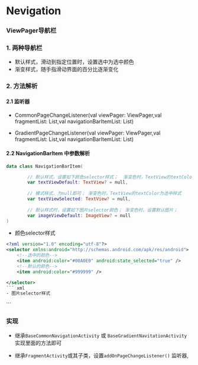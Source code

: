 # Nevigation
### ViewPager导航栏

### 1. 两种导航栏

- 默认样式，滑动到指定位置时，设置选中为选中颜色
- 渐变样式，随手指滑动界面的百分比逐渐变化

### 2. 方法解析


#### 2.1 监听器
- CommonPageChangeListener(val viewPager: ViewPager,val fragmentList: List<Fragment>,val navigationBarItemList: List<NavigationBarItem>)

- GradientPageChangeListener(val viewPager: ViewPager,val fragmentList: List<Fragment>,val navigationBarItemList: List<NavigationBarItem>)

#### 2.2 NavigationBarItem 中参数解析

``` kotlin
data class NavigationBarItem(

        // 默认样式，设置如下颜色selector样式；  渐变色时，TextView的textColor为默认样式
        var textViewDefault: TextView? = null, 
        
        // 模式样式，为null即可； 渐变色时，TextView的textColor为选中样式
        var textViewSelected: TextView? = null, 
        
        // 默认样式时，设置如下图片selector颜色； 渐变色时，设置默认图片；
        var imageViewDefault: ImageView? = null 
)
```


- 颜色selector样式
``` xml
<?xml version="1.0" encoding="utf-8"?>
<selector xmlns:android="http://schemas.android.com/apk/res/android">
    <!--选中的颜色-->
    <item android:color="#00A0E0" android:state_selected="true" />
    <!--默认的颜色-->
    <item android:color="#999999" />

</selector>
``` xml
- 图片selector样式
```
<?xml version="1.0" encoding="utf-8"?>
<selector xmlns:android="http://schemas.android.com/apk/res/android">
    <!--选中的颜色-->
    <item android:drawable="@drawable/main_contacts_1" android:state_selected="true" />
    <!--默认的颜色-->
    <item android:drawable="@drawable/main_contacts_0" />

</selector>
```

### 实现

- 继承`BaseCommonNavigationActivity` 或 `BaseGradientNavitationActivity` 实现里面的方法即可

- 继承`FragmentActivity`或其子类，设置`addOnPageChangeListener()` 监听器,


